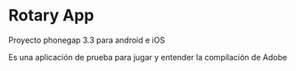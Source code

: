 Rotary App
===================

Proyecto phonegap 3.3 para android e iOS

Es una aplicación de prueba para jugar y entender la compilación de Adobe
